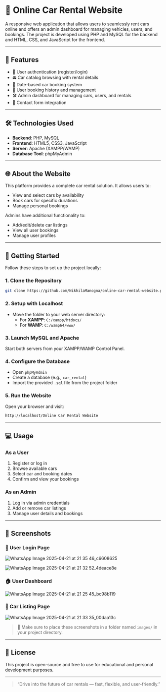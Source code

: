 # 🚗 Online Car Rental Website

A responsive web application that allows users to seamlessly rent cars online and offers an admin dashboard for managing vehicles, users, and bookings. The project is developed using PHP and MySQL for the backend and HTML, CSS, and JavaScript for the frontend.

---

## 📌 Features

- 🔐 User authentication (register/login)
- 🚘 Car catalog browsing with rental details
- 📅 Date-based car booking system
- 🧾 User booking history and management
- 🛠️ Admin dashboard for managing cars, users, and rentals
- 📧 Contact form integration

---

## 🛠️ Technologies Used

- **Backend**: PHP, MySQL
- **Frontend**: HTML5, CSS3, JavaScript
- **Server**: Apache (XAMPP/WAMP)
- **Database Tool**: phpMyAdmin

---

## 🌐 About the Website

This platform provides a complete car rental solution. It allows users to:

- View and select cars by availability
- Book cars for specific durations
- Manage personal bookings

Admins have additional functionality to:

- Add/edit/delete car listings
- View all user bookings
- Manage user profiles

---

## 🚀 Getting Started

Follow these steps to set up the project locally:

### 1. Clone the Repository

```bash
git clone https://github.com/NikhilaManogna/online-car-rental-website.git
```

### 2. Setup with Localhost

- Move the folder to your web server directory:
  - For **XAMPP**: `C:/xampp/htdocs/`
  - For **WAMP**: `C:/wamp64/www/`

### 3. Launch MySQL and Apache

Start both servers from your XAMPP/WAMP Control Panel.

### 4. Configure the Database

- Open `phpMyAdmin`
- Create a database (e.g., `car_rental`)
- Import the provided `.sql` file from the project folder

### 5. Run the Website

Open your browser and visit:
```
http://localhost/Online Car Rental Website
```

---

## 💻 Usage

### As a User

1. Register or log in
2. Browse available cars
3. Select car and booking dates
4. Confirm and view your bookings

### As an Admin

1. Log in via admin credentials
2. Add or remove car listings
3. Manage user details and bookings

---

## 📸 Screenshots

### 🔐 User Login Page
![WhatsApp Image 2025-04-21 at 21 35 46_c6608625](https://github.com/user-attachments/assets/c24cb760-862c-4e68-84df-47ff397b0fcf)

![WhatsApp Image 2025-04-21 at 21 32 52_4deace8e](https://github.com/user-attachments/assets/6bd23f5f-aece-4bb1-b098-0e731c157686)

### 🏠 User Dashboard
![WhatsApp Image 2025-04-21 at 21 25 45_bc98b119](https://github.com/user-attachments/assets/25e38721-4720-4420-9df5-b9826e201e3f)

### 🚗 Car Listing Page
![WhatsApp Image 2025-04-21 at 21 33 35_00daa13c](https://github.com/user-attachments/assets/90224856-2efc-40b5-97f9-0609c0f3cdb3)


> 📁 Make sure to place these screenshots in a folder named `images/` in your project directory.

---

## 📜 License

This project is open-source and free to use for educational and personal development purposes.

---

> “Drive into the future of car rentals — fast, flexible, and user-friendly.”
